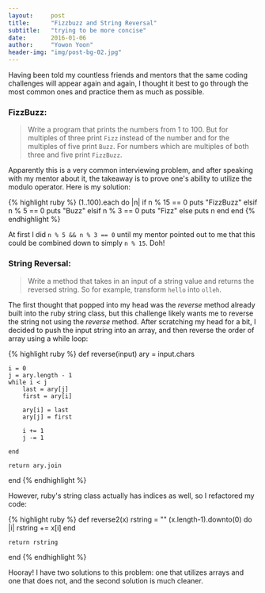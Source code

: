 ```yaml
---
layout:     post
title:      "Fizzbuzz and String Reversal"
subtitle:   "trying to be more concise"
date:       2016-01-06
author:     "Yowon Yoon"
header-img: "img/post-bg-02.jpg"
---
```


Having been told my countless friends and mentors that the same coding challenges will appear again and again, I thought it best to go through the most common ones and practice them as much as possible.

### FizzBuzz:
>Write a program that prints the numbers from 1 to 100. But for multiples of three print `Fizz` instead of the number and for the multiples of five print `Buzz`. For numbers which are multiples of both three and five print `FizzBuzz`.

Apparently this is a very common interviewing problem, and after speaking with my mentor about it, the takeaway is to prove one's ability to utilize the modulo operator. Here is my solution:

{% highlight ruby %}
(1..100).each do |n|
	if n % 15 == 0
		puts "FizzBuzz"
	elsif n % 5 == 0
		puts "Buzz"
	elsif n % 3 == 0
		puts "Fizz"
	else
		puts n
	end
end
{% endhighlight %}

At first I did `n % 5 && n % 3 == 0` until my mentor pointed out to me that this could be combined down to simply `n % 15`. Doh! 

### String Reversal:
>Write a method that takes in an input of a string value and returns the reversed string. So for example, transform `hello` into `olleh`.

The first thought that popped into my head was the *reverse* method already built into the ruby string class, but this challenge likely wants me to reverse the string not using the *reverse* method. After scratching my head for a bit, I decided to push the input string into an array, and then reverse the order of array using a while loop:

{% highlight ruby %}
def reverse(input)
	ary = input.chars

	i = 0
	j = ary.length - 1
	while i < j
		last = ary[j]
		first = ary[i]

		ary[i] = last
		ary[j] = first

		i += 1
		j -= 1

	end

	return ary.join
end
{% endhighlight %}

However, ruby's string class actually has indices as well, so I refactored my code:

{% highlight ruby %}
def reverse2(x)
	rstring = ""
	(x.length-1).downto(0) do |i|
		rstring += x[i]
	end
	
	return rstring
end
{% endhighlight %}

Hooray! I have two solutions to this problem: one that utilizes arrays and one that does not, and the second solution is much cleaner. 

